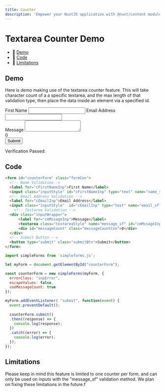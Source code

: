 ```yaml
---
title: Counter
description: 'Empower your NuxtJS application with @nuxt/content module: write in a content/ directory and fetch your Markdown, JSON, YAML and CSV files through a MongoDB like API, acting as a Git-based Headless CMS.'
---
```


# Textarea Counter Demo

- 🔗 [Demo](#demo)
- 🔗 [Code](#code)
- 🔗 [Limitations](#limitations)

## Demo

Here is demo making use of the textarea counter feature. This will take character count of a a specific textarea, and the max length of that validation type, then place the data inside an element via a specified id.

<form id="counterForm" class="formCon">
  <!-- Name Validation--> 
  <label for="cFirstNameInp">First Name</label>
  <input class="inputStyle" id="cFirstNameInp" type="text" name="name_sf">
  <!-- Email Address Validation -->
  <label for="cEmailInp">Email Address</label>
  <input class="inputStyle"  id="cEmailInp" type="text" name="email_sf">
    <!-- Textarea Validation -->
  <div class="inputWrapper">
      <label for="cmMssageInp">Message</label>
      <textarea class="textareaStyle" name="message_sf" id="cmMssageInp"></textarea>
      <div id="messageCount" class="messageCountCon">0</div>
  </div>
  <!-- Submit Button -->
  <button type="submit" class="submitBtn">Submit</button>
</form>

<div id="cResultsCon" class="resultsContainer"> 
  <p class="verificationPassedP">Verification Passed: <span id="cVerificationPassed"></span></p>
  <div class="jsonCon">
    <p id="cResultsP"></p>
  </div>
</div>

## Code

<code-group>
  <code-block label="HTML" active>

  ```html
  <form id="counterForm" class="formCon">
    <!-- Name Validation--> 
    <label for="cFirstNameInp">First Name</label>
    <input class="inputStyle" id="cFirstNameInp" type="text" name="name_sf">
    <!-- Email Address Validation -->
    <label for="cEmailInp">Email Address</label>
    <input class="inputStyle"  id="cEmailInp" type="text" name="email_sf">
      <!-- Textarea Validation -->
    <div class="inputWrapper">
        <label for="cmMssageInp">Message</label>
        <textarea class="textareaStyle" name="message_sf" id="cmMssageInp"></textarea>
        <div id="messageCount" class="messageCountCon">0</div>
    </div>
    <!-- Submit Button -->
    <button type="submit" class="submitBtn">Submit</button>
  </form>
  ```
  </code-block>
  <code-block label="Javascript">

  ```javascript
  import simpleForms from 'simpleforms.js';

  let myForm = document.getElementById("counterForm");

  const counterForm = new simpleForms(myForm, {
    errorClass: "inpError",
    escapeValues: false,
    useMessageCount: true
  });

  myForm.addEventListener( "submit", function(event) {
    event.preventDefault();
    
    counterForm.submit()
    .then((response) => {
      console.log(response);
    })
    .catch((error) => {
      console.log(error);
    });
  });
  ```
  </code-block>
</code-group>

## Limitations

Please keep in mind this feature is limited to one counter per form, and can only be used on inputs with the "message_sf" validation method. We plan on fixing these limitations in the future.f